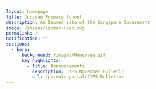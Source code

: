 ```yaml
---
layout: homepage
title: Junyuan Primary School
description: An Isomer site of the Singapore Government
image: /images/isomer-logo.svg
permalink: /
notification: ""
sections:
  - hero:
      background: /images/Homepage.gif
      key_highlights:
        - title: Announcements
          description: JYPS November Bulletin
          url: /parents-portal/JYPS-Bulletin/
---
```

